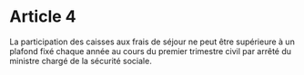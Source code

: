 # Article 4

La participation des caisses aux frais de séjour ne peut être supérieure à un plafond fixé chaque année au cours du premier trimestre civil par arrêté du ministre chargé de la sécurité sociale.
